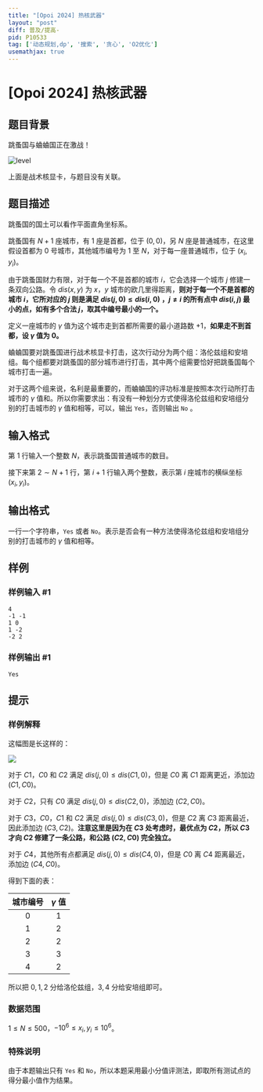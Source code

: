 ```yaml
---
title: "[Opoi 2024] 热核武器"
layout: "post"
diff: 普及/提高-
pid: P10533
tag: ['动态规划,dp', '搜索', '贪心', 'O2优化']
usemathjax: true
---
```


# [Opoi 2024] 热核武器
## 题目背景



跳蚤国与蛐蛐国正在激战！

![level](https://tse3-mm.cn.bing.net/th/id/OIP-C.ewEm2cQO23KvtiSwFQMFGQHaE8?w=293&h=195&c=7&r=0&o=5&pid=1.7)

上面是战术核显卡，与题目没有关联。
## 题目描述

跳蚤国的国土可以看作平面直角坐标系。

跳蚤国有 $N+1$ 座城市，有 $1$ 座是首都，位于 $(0,0)$，另 $N$ 座是普通城市，在这里假设首都为 $0$ 号城市，其他城市编号为 $1$ 至 $N$，对于每一座普通城市，位于 $(x_i,y_i)$。


由于跳蚤国财力有限，对于每一个不是首都的城市 $i$，它会选择一个城市 $j$ 修建一条双向公路。令 $dis(x,y)$ 为 $x$，$y$ 城市的欧几里得距离，**则对于每一个不是首都的城市 $i$，它所对应的 $j$ 则是满足 $dis(j,0) \le dis(i,0)$ ，$j \ne i$ 的所有点中 $dis(i,j)$ 最小的点，如有多个合法 $j$，取其中编号最小的一个。**

定义一座城市的 $\gamma$ 值为这个城市走到首都所需要的最小道路数 $+1$，**如果走不到首都，设 $\gamma$ 值为 $0$。**

蛐蛐国要对跳蚤国进行战术核显卡打击，这次行动分为两个组：洛伦兹组和安培组。每个组都要对跳蚤国的部分城市进行打击，其中两个组需要恰好把跳蚤国每个城市打击一遍。

对于这两个组来说，名利是最重要的，而蛐蛐国的评功标准是按照本次行动所打击城市的 $\gamma$ 值和。所以你需要求出：有没有一种划分方式使得洛伦兹组和安培组分别的打击城市的 $\gamma$ 值和相等，可以，输出 ```Yes```，否则输出 ```No``` 。
## 输入格式

第 $1$ 行输入一个整数 $N$，表示跳蚤国普通城市的数目。

接下来第 $2 \sim N+1$ 行，第 $i+1$ 行输入两个整数，表示第 $i$ 座城市的横纵坐标 $(x_i,y_i)$。
## 输出格式

一行一个字符串，```Yes``` 或者 ```No```。表示是否会有一种方法使得洛伦兹组和安培组分别的打击城市的 $\gamma$ 值和相等。
## 样例

### 样例输入 #1
```
4
-1 -1
1 0
1 -2
-2 2
```
### 样例输出 #1
```
Yes
```
## 提示

### 样例解释

这幅图是长这样的：

![](https://cdn.luogu.com.cn/upload/image_hosting/dasec5pr.png)

对于 $C1$，$C0$ 和 $C2$ 满足 $dis(j,0) \le dis(C1,0)$，但是 $C0$ 离 $C1$ 距离更近，添加边 $(C1,C0)$。

对于 $C2$，只有 $C0$ 满足 $dis(j,0) \le dis(C2,0)$，添加边 $(C2,C0)$。

对于 $C3$，$C0$，$C1$ 和 $C2$ 满足 $dis(j,0) \le dis(C3,0)$，但是 $C2$ 离 $C3$ 距离最近，因此添加边 $(C3,C2)$。**注意这里是因为在 $C3$ 处考虑时，最优点为 $C2$，所以 $C3$ 才向 $C2$ 修建了一条公路，和公路 $(C2,C0)$ 完全独立。**

对于 $C4$，其他所有点都满足 $dis(j,0) \le dis(C4,0)$，但是 $C0$ 离 $C4$ 距离最近，添加边 $(C4,C0)$。

得到下面的表：

| 城市编号 | $\gamma$ 值 |
| :-----------: | :-----------: |
| 0 | 1 |
| 1 | 2 |
| 2 | 2 |
| 3 | 3 |
| 4 | 2 |

所以把 $0,1,2$ 分给洛伦兹组，$3,4$ 分给安培组即可。

### 数据范围

$1 \le N \le 500$，$-10^6 \le x_i,y_i \le 10^6$。

### 特殊说明

由于本题输出只有 ```Yes``` 和 ```No```，所以本题采用最小分值评测法，即取所有测试点的得分最小值作为结果。

